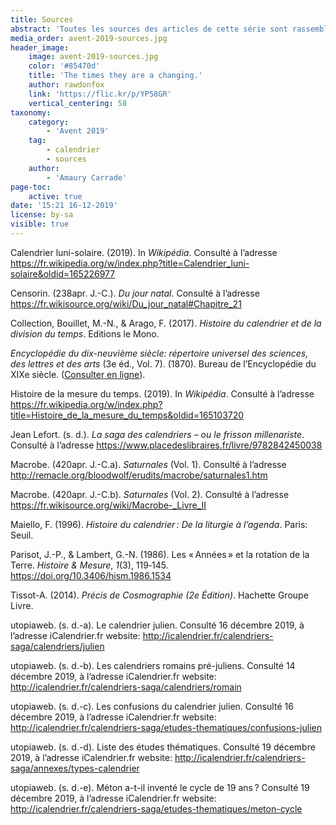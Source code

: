 ```yaml
---
title: Sources
abstract: 'Toutes les sources des articles de cette série sont rassemblées ici.'
media_order: avent-2019-sources.jpg
header_image:
    image: avent-2019-sources.jpg
    color: '#85470d'
    title: 'The times they are a changing.'
    author: rawdonfox
    link: 'https://flic.kr/p/YP58GR'
    vertical_centering: 58
taxonomy:
    category:
        - 'Avent 2019'
    tag:
        - calendrier
        - sources
    author:
        - 'Amaury Carrade'
page-toc:
    active: true
date: '15:21 16-12-2019'
license: by-sa
visible: true
---
```


Calendrier luni-solaire. (2019). In *Wikipédia*. Consulté à l’adresse https://fr.wikipedia.org/w/index.php?title=Calendrier_luni-solaire&oldid=165226977



Censorin. (238apr. J.-C.). *Du jour natal*. Consulté à l’adresse https://fr.wikisource.org/wiki/Du_jour_natal#Chapitre_21



Collection, Bouillet, M.-N., & Arago, F. (2017). *Histoire du calendrier et de la division du temps*. Editions le Mono.



*Encyclopédie du dix-neuvième siècle: répertoire universel des sciences, des lettres et des arts* (3e éd., Vol. 7). (1870). Bureau de l’Encyclopédie du XIXe siècle. ([Consulter en ligne](https://books.google.fr/books?id=IhspYOAuzh4C&dq=%22cycle%20de%20m%C3%A9ton%22&hl=fr&pg=PA462)).



Histoire de la mesure du temps. (2019). In *Wikipédia*. Consulté à l’adresse https://fr.wikipedia.org/w/index.php?title=Histoire_de_la_mesure_du_temps&oldid=165103720



Jean Lefort. (s. d.). *La saga des calendriers – ou le frisson millenariste*. Consulté à l’adresse https://www.placedeslibraires.fr/livre/9782842450038



Macrobe. (420apr. J.-C.a). *Saturnales* (Vol. 1). Consulté à l’adresse http://remacle.org/bloodwolf/erudits/macrobe/saturnales1.htm



Macrobe. (420apr. J.-C.b). *Saturnales* (Vol. 2). Consulté à l’adresse https://fr.wikisource.org/wiki/Macrobe-_Livre_II



Maiello, F. (1996). *Histoire du calendrier : De la liturgie à l’agenda*. Paris: Seuil.



Parisot, J.-P., & Lambert, G.-N. (1986). Les « Années » et la rotation de la Terre. *Histoire & Mesure*, *1*(3), 119‑145. https://doi.org/10.3406/hism.1986.1534



Tissot-A. (2014). *Précis de Cosmographie (2e Édition)*. Hachette Groupe Livre.



utopiaweb. (s. d.-a). Le calendrier julien. Consulté 16 décembre 2019, à l’adresse iCalendrier.fr website: http://icalendrier.fr/calendriers-saga/calendriers/julien



utopiaweb. (s. d.-b). Les calendriers romains pré-juliens. Consulté 14 décembre 2019, à l’adresse iCalendrier.fr website: http://icalendrier.fr/calendriers-saga/calendriers/romain



utopiaweb. (s. d.-c). Les confusions du calendrier julien. Consulté 16 décembre 2019, à l’adresse iCalendrier.fr website: http://icalendrier.fr/calendriers-saga/etudes-thematiques/confusions-julien



utopiaweb. (s. d.-d). Liste des études thématiques. Consulté 19 décembre 2019, à l’adresse iCalendrier.fr website: http://icalendrier.fr/calendriers-saga/annexes/types-calendrier



utopiaweb. (s. d.-e). Méton a-t-il inventé le cycle de 19 ans ? Consulté 19 décembre 2019, à l’adresse iCalendrier.fr website: http://icalendrier.fr/calendriers-saga/etudes-thematiques/meton-cycle